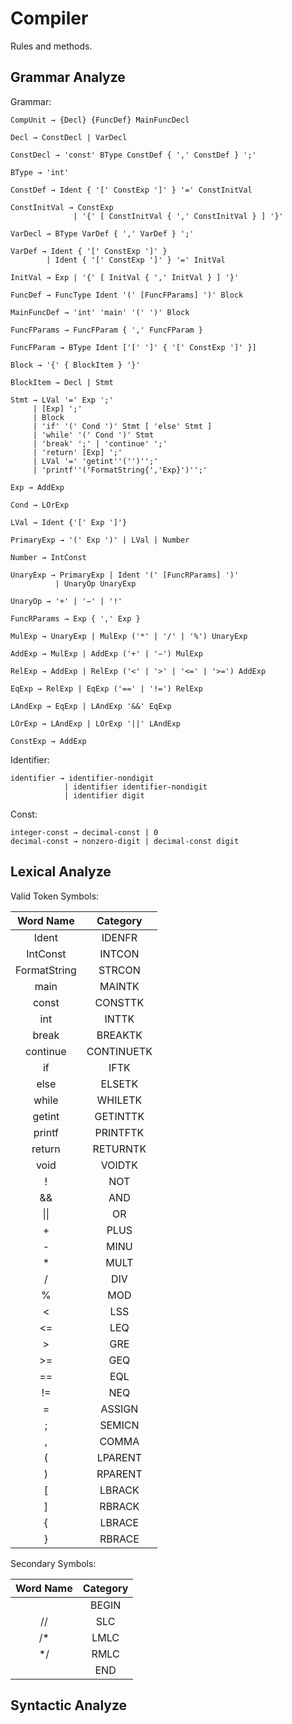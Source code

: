 # Compiler

Rules and methods.

## Grammar Analyze

Grammar:

```
CompUnit → {Decl} {FuncDef} MainFuncDecl

Decl → ConstDecl | VarDecl

ConstDecl → 'const' BType ConstDef { ',' ConstDef } ';'

BType → 'int'

ConstDef → Ident { '[' ConstExp ']' } '=' ConstInitVal

ConstInitVal → ConstExp
              | '{' [ ConstInitVal { ',' ConstInitVal } ] '}'

VarDecl → BType VarDef { ',' VarDef } ';'

VarDef → Ident { '[' ConstExp ']' }
        | Ident { '[' ConstExp ']' } '=' InitVal

InitVal → Exp | '{' [ InitVal { ',' InitVal } ] '}'

FuncDef → FuncType Ident '(' [FuncFParams] ')' Block

MainFuncDef → 'int' 'main' '(' ')' Block

FuncFParams → FuncFParam { ',' FuncFParam }

FuncFParam → BType Ident ['[' ']' { '[' ConstExp ']' }]

Block → '{' { BlockItem } '}'

BlockItem → Decl | Stmt

Stmt → LVal '=' Exp ';'
     | [Exp] ';'
     | Block
     | 'if' '(' Cond ')' Stmt [ 'else' Stmt ]
     | 'while' '(' Cond ')' Stmt
     | 'break' ';' | 'continue' ';'
     | 'return' [Exp] ';'
     | LVal '=' 'getint''('')'';'
     | 'printf''('FormatString{','Exp}')'';'
     
Exp → AddExp

Cond → LOrExp

LVal → Ident {'[' Exp ']'}

PrimaryExp → '(' Exp ')' | LVal | Number 

Number → IntConst

UnaryExp → PrimaryExp | Ident '(' [FuncRParams] ')' 
          | UnaryOp UnaryExp 
          
UnaryOp → '+' | '−' | '!' 

FuncRParams → Exp { ',' Exp }

MulExp → UnaryExp | MulExp ('*' | '/' | '%') UnaryExp 

AddExp → MulExp | AddExp ('+' | '−') MulExp 

RelExp → AddExp | RelExp ('<' | '>' | '<=' | '>=') AddExp 

EqExp → RelExp | EqExp ('==' | '!=') RelExp 

LAndExp → EqExp | LAndExp '&&' EqExp 

LOrExp → LAndExp | LOrExp '||' LAndExp 

ConstExp → AddExp 
```

Identifier:

```
identifier → identifier-nondigit
            | identifier identifier-nondigit
            | identifier digit
```

Const:

```
integer-const → decimal-const | 0
decimal-const → nonzero-digit | decimal-const digit
```

## Lexical Analyze

Valid Token Symbols:

|  Word Name   |  Category |
|:------------:|:----:|
|    Ident     |   IDENFR |
|   IntConst   |   INTCON |
| FormatString |   STRCON |
|     main     |   MAINTK |
|    const     |  CONSTTK |
|     int      |   INTTK |
|    break     |  BREAKTK |
|   continue   | CONTINUETK |
|      if      |    IFTK |
|     else     |   ELSETK |
|    while     |  WHILETK |
|    getint    |  GETINTTK |
|    printf    |  PRINTFTK |
|    return    |  RETURNTK |
|     void     |   VOIDTK |
|      !       |    NOT |
|      &&      |    AND |
| &#124;&#124; |     OR     |
|      +       |    PLUS |
|      -       |    MINU |
|      *       |    MULT |
|      /       |    DIV |
|      %       |    MOD |
|      <       |    LSS |
|      <=      |    LEQ |
|      >       |    GRE |
|      >=      |    GEQ |
|      ==      |    EQL |
|      !=      |    NEQ |
|      =       |   ASSIGN |
|      ;       |   SEMICN |
|      ,       |   COMMA |
|      (       |  LPARENT |
|      )       |  RPARENT |
|      [       |   LBRACK |
|      ]       |   RBRACK |
|      {       |   LBRACE |
|      }       |   RBRACE |

Secondary Symbols:

| Word Name | Category |
|:---------:|:--------:|
|           |  BEGIN   |
|    //     |   SLC    |
|    /*     |   LMLC   |
|    */     |   RMLC   |
|          |   END    |

## Syntactic Analyze

